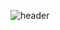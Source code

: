 ![header](https://capsule-render.vercel.app/api?type=waving&color=97DBAE&height=300&section=header&text=Yoon%20Jae%20Chan&fontSize=60)
